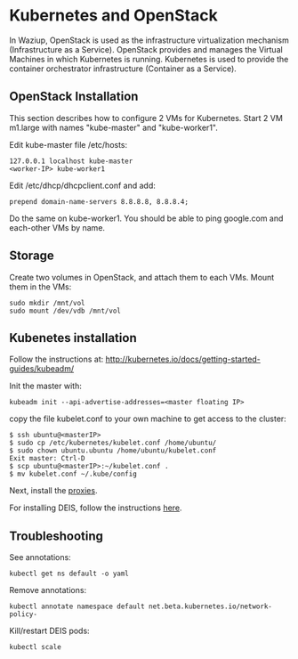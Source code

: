 
Kubernetes and OpenStack
========================

In Waziup, OpenStack is used as the infrastructure virtualization mechanism (Infrastructure as a Service).
OpenStack provides and manages the Virtual Machines in which Kubernetes is running.
Kubernetes is used to provide the container orchestrator infrastructure (Container as a Service).


OpenStack Installation
----------------------

This section describes how to configure 2 VMs for Kubernetes.
Start 2 VM m1.large with names "kube-master" and "kube-worker1".

Edit kube-master file /etc/hosts:
```
127.0.0.1 localhost kube-master
<worker-IP> kube-worker1
```
Edit /etc/dhcp/dhcpclient.conf and add:
```
prepend domain-name-servers 8.8.8.8, 8.8.8.4;
```
Do the same on kube-worker1. You should be able to ping google.com and each-other VMs by name.

Storage
-------

Create two volumes in OpenStack, and attach them to each VMs.
Mount them in the VMs:
```
sudo mkdir /mnt/vol
sudo mount /dev/vdb /mnt/vol
```


Kubenetes installation
----------------------

Follow the instructions at: http://kubernetes.io/docs/getting-started-guides/kubeadm/

Init the master with:
```
kubeadm init --api-advertise-addresses=<master floating IP>
```

copy the file kubelet.conf to your own machine to get access to the cluster:
```
$ ssh ubuntu@<masterIP>
$ sudo cp /etc/kubernetes/kubelet.conf /home/ubuntu/
$ sudo chown ubuntu.ubuntu /home/ubuntu/kubelet.conf
Exit master: Ctrl-D
$ scp ubuntu@<masterIP>:~/kubelet.conf .
$ mv kubelet.conf ~/.kube/config
```

Next, install the [proxies](proxies/README.md).

For installing DEIS, follow the instructions [here](../deis/README.md).

Troubleshooting
---------------

See annotations:
```
kubectl get ns default -o yaml
```
Remove annotations:
```
kubectl annotate namespace default net.beta.kubernetes.io/network-policy-
```

Kill/restart DEIS pods:
```
kubectl scale
```



